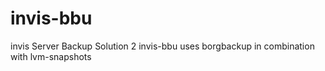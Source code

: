 # invis-bbu
 invis Server Backup Solution 2
 invis-bbu uses borgbackup in combination with lvm-snapshots
